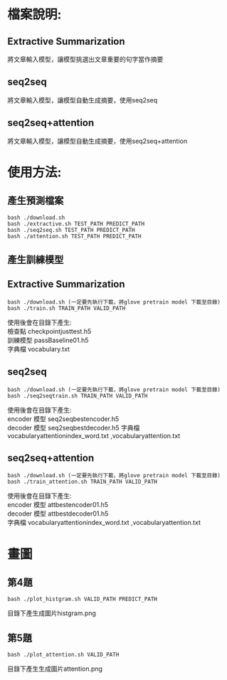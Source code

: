 
# 檔案說明:

## Extractive Summarization
將文章輸入模型，讓模型挑選出文章重要的句字當作摘要
## seq2seq
將文章輸入模型，讓模型自動生成摘要，使用seq2seq
## seq2seq+attention
將文章輸入模型，讓模型自動生成摘要，使用seq2seq+attention


# 使用方法:
## 產生預測檔案 

```
bash ./download.sh  
bash ./extractive.sh TEST_PATH PREDICT_PATH  
bash ./seq2seq.sh TEST_PATH PREDICT_PATH  
bash ./attention.sh TEST_PATH PREDICT_PATH  
```
## 產生訓練模型 

## Extractive Summarization
```
bash ./download.sh (一定要先執行下載，將glove pretrain model 下載至目錄)  
bash ./train.sh TRAIN_PATH VALID_PATH
```
使用後會在目錄下產生:  
檢查點 checkpointjusttest.h5  
訓練模型 passBaseline01.h5  
字典檔 vocabulary.txt

## seq2seq
```
bash ./download.sh (一定要先執行下載，將glove pretrain model 下載至目錄)  
bash ./seq2seqtrain.sh TRAIN_PATH VALID_PATH 
```
使用後會在目錄下產生:   
encoder 模型 seq2seqbestencoder.h5  
decoder 模型 seq2seqbestdecoder.h5
字典檔 vocabularyattentionindex_word.txt ,vocabularyattention.txt

## seq2seq+attention
```
bash ./download.sh (一定要先執行下載，將glove pretrain model 下載至目錄)  
bash ./train_attention.sh TRAIN_PATH VALID_PATH
```
使用後會在目錄下產生:   
encoder 模型 attbestencoder01.h5  
decoder 模型 attbestdecoder01.h5  
字典檔 vocabularyattentionindex_word.txt ,vocabularyattention.txt

# 畫圖

## 第4題
```
bash ./plot_histgram.sh VALID_PATH PREDICT_PATH  
```
目錄下產生成圖片histgram.png
## 第5題
```
bash ./plot_attention.sh VALID_PATH  
```
目錄下產生生成圖片attention.png
